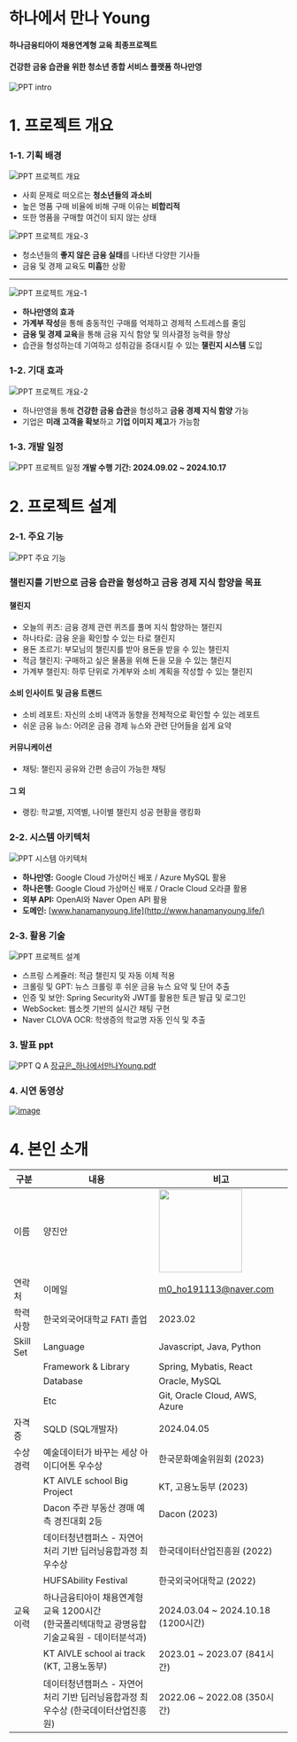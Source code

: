 # 하나에서 만나 Young 
#### 하나금융티아이 채용연계형 교육 최종프로젝트
#### 건강한 금융 습관을 위한 청소년 종합 서비스 플랫폼 하나만영
![PPT intro](https://github.com/user-attachments/assets/b3860d00-66dd-490a-9c04-c09db317e33d)

# 1. 프로젝트 개요
### 1-1. 기획 배경
![PPT 프로젝트 개요](https://github.com/user-attachments/assets/4fbee396-b3d7-4f5a-b6ca-493ac1013116)
- 사회 문제로 떠오르는 <b>청소년들의 과소비</b>
- 높은 명품 구매 비율에 비해 구매 이유는 <b>비합리적</b>
- 또한 명품을 구매할 여건이 되지 않는 상태

![PPT 프로젝트 개요-3](https://github.com/user-attachments/assets/99340fdd-f743-46bd-8f23-8960b4874f6e)
- 청소년들의 <b>좋지 않은 금융 실태</b>를 나타낸 다양한 기사들
- 금융 및 경제 교육도 <b>미흡</b>한 상황

---
![PPT 프로젝트 개요-1](https://github.com/user-attachments/assets/ac352bc7-23a1-47e0-b055-43e983c27d1b)
- <b>하나만영의 효과</b>
- <b>가계부 작성</b>을 통해 충동적인 구매를 억제하고 경제적 스트레스를 줄임
- <b>금융 및 경제 교육</b>을 통해 금융 지식 함양 및 의사결정 능력을 향상
- 습관을 형성하는데 기여하고 성취감을 증대시킬 수 있는 <b>챌린지 시스템</b> 도입


### 1-2. 기대 효과
![PPT 프로젝트 개요-2](https://github.com/user-attachments/assets/811fde43-528b-4cce-bef1-cdd167868a07)
- 하나만영을 통해 <b>건강한 금융 습관</b>을 형성하고
<b>금융 경제 지식 함양</b> 가능
- 기업은 <b>미래 고객을 확보</b>하고 <b>기업 이미지 제고</b>가 가능함


### 1-3. 개발 일정
![PPT 프로젝트 일정](https://github.com/user-attachments/assets/cb054b41-86aa-435c-89c2-6a09ded244cb)
<b>개발 수행 기간: 2024.09.02 ~ 2024.10.17</b>

# 2. 프로젝트 설계
### 2-1. 주요 기능
![PPT 주요 기능](https://github.com/user-attachments/assets/dc04523e-3021-48ac-b2cc-b2d7401e00b9)
### 챌린지를 기반으로 금융 습관을 형성하고 금융 경제 지식 함양을 목표

#### 챌린지
- 오늘의 퀴즈: 금융 경제 관련 퀴즈를 풀며 지식 함양하는 챌린지
- 하나타로: 금융 운을 확인할 수 있는 타로 챌린지
- 용돈 조르기: 부모님의 챌린지를 받아 용돈을 받을 수 있는 챌린지
- 적금 챌린지: 구매하고 싶은 물품을 위해 돈을 모을 수 있는 챌린지
- 가계부 챌린지: 하루 단위로 가계부와 소비 계획을 작성할 수 있는 챌린지

#### 소비 인사이트 및 금융 트랜드
- 소비 레포트: 자신의 소비 내역과 동향을 전체적으로 확인할 수 있는 레포트
- 쉬운 금융 뉴스: 어려운 금융 경제 뉴스와 관련 단어들을 쉽게 요약

#### 커뮤니케이션
- 채팅: 챌린지 공유와 간편 송금이 가능한 채팅

#### 그 외
- 랭킹: 학교별, 지역별, 나이별 챌린지 성공 현황을 랭킹화


### 2-2. 시스템 아키텍처
![PPT 시스템 아키텍처](https://github.com/user-attachments/assets/56a3d053-7f79-4db3-a153-d7fc670347ec)
- <b>하나만영:</b> Google Cloud 가상머신 배포 / Azure MySQL 활용
- <b>하나은행:</b> Google Cloud 가상머신 배포 / Oracle Cloud 오라클 활용
- <b>외부 API:</b> OpenAI와 Naver Open API 활용
- <b>도메인:</b> [www.hanamanyoung.life](http://www.hanamanyoung.life/) 

### 2-3. 활용 기술
![PPT 프로젝트 설계](https://github.com/user-attachments/assets/64c03468-926c-43d6-b09a-164566d80374)
- 스프링 스케쥴러: 적금 챌린지 및 자동 이체 적용
- 크롤링 및 GPT: 뉴스 크롤링 후 쉬운 금융 뉴스 요약 및 단어 추출
- 인증 및 보안: Spring Security와 JWT를 활용한 토큰 발급 및 로그인
- WebSocket: 웹소켓 기반의 실시간 채팅 구현
- Naver CLOVA OCR: 학생증의 학교명 자동 인식 및 추출

### 3. 발표 ppt
![PPT Q A](https://github.com/user-attachments/assets/014044bc-5f72-4ed1-b84c-e10802059f8c)
[장규은_하나에서만나Young.pdf](https://github.com/user-attachments/files/17272034/_.Young.pdf)

### 4. 시연 동영상
<a href="">![image](https://github.com/user-attachments/assets/faf51107-1a56-40a9-9449-b77e983a6738)</a><br/>

# 4. 본인 소개
| 구분           | 내용                       | 비고                                       |
| -------------- | -------------------------- | ------------------------------------------ |
| 이름           | 양진안                      | <img src="https://github.com/user-attachments/assets/df7f473a-ee6d-4f00-a780-c83ec3d183c6" width="150"> |
| 연락처         | 이메일                       | m0_ho191113@naver.com                   |
| 학력 사항      | 한국외국어대학교 FATI 졸업 | 2023.02                                 |
| Skill Set      | Language                    | Javascript, Java, Python                |
|                | Framework & Library         | Spring, Mybatis, React                     |
|                | Database                    | Oracle, MySQL                              |
|                | Etc                         | Git, Oracle Cloud, AWS, Azure              |
| 자격증         | SQLD (SQL개발자)             | 2024.04.05  |
| 수상경력       | 예술데이터가 바꾸는 세상 아이디어톤 우수상                       | 한국문화예술위원회 (2023) |
|               | KT AIVLE school Big Project                                | KT, 고용노둥부 (2023) |
|              |Dacon 주관 부동산 경매 예측 경진대회 2등   | Dacon (2023) | 
|              | 데이터청년캠퍼스 - 자연어처리 기반 딥러닝융합과정 최우수상       | 한국데이터산업진흥원 (2022) |
|              | HUFSAbility Festival | 한국외국어대학교 (2022) |
| 교육이력       | 하나금융티아이 채용연계형 교육 1200시간<br/>(한국폴리텍대학교 광명융합기술교육원 - 데이터분석과) | 2024.03.04 ~ 2024.10.18 (1200시간) |
|              | KT AIVLE school ai track (KT, 고용노동부)| 2023.01 ~ 2023.07 (841시간) |
|              | 데이터청년캠퍼스 - 자연어처리 기반 딥러닝융합과정 최우수상 (한국데이터산업진흥원)| 2022.06 ~ 2022.08 (350시간) |
